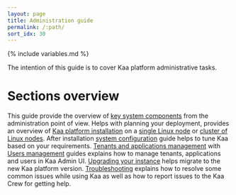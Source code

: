 ```yaml
---
layout: page
title: Administration guide
permalink: /:path/
sort_idx: 30
---
```


{% include variables.md %}

The intention of this guide is to cover Kaa platform administrative tasks.

# Sections overview

This guide provide the overview of [key system components]({{root_url}}Administration-guide/System-components-overview/) from the administration point of
view. Helps with planning your deployment, provides an overview of
[Kaa platform installation]({{root_url}}Administration-guide/System-installation/) on a
[single Linux node]({{root_url}}Administration-guide/System-installation/Single-node-installation/) or
[cluster of Linux nodes]({{root_url}}Administration-guide/System-installation/Cluster-setup/). After installation
[system configuration]() guide helps to tune Kaa based on your requirements.
[Tenants and applications management]({{root_url}}Administration-guide/Tenants-and-applications-management/) with
[Users management]({{root_url}}Administration-guide/Users-management/) guides explains how to manage tenants, applications and users in Kaa Admin UI.
[Upgrading your instance]({{root_url}}Administration-guide/Upgrading-your-instance/) helps migrate to the new Kaa platform version.
[Troubleshooting]({{root_url}}Administration-guide/Troubleshooting/) explains how to resolve some common issues while using Kaa as well as how to report issues
to the Kaa Crew for getting help.

